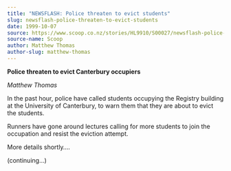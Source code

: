 ```yaml
---
title: "NEWSFLASH: Police threaten to evict students"
slug: newsflash-police-threaten-to-evict-students
date: 1999-10-07
source: https://www.scoop.co.nz/stories/HL9910/S00027/newsflash-police-threaten-to-evict-students.htm
source-name: Scoop
author: Matthew Thomas
author-slug: matthew-thomas
---
```


<p><strong>Police threaten to evict Canterbury
occupiers</strong></p>

<p><cite>Matthew Thomas</cite></p>

<p>In the
past hour, police have called students occupying the
Registry building at the University of Canterbury, to warn
them that they are about to evict the students.</p>

<p>Runners
have gone around lectures calling for more students to join
the occupation and resist the eviction attempt.</p>

<p>More
details shortly….</p>

<p>(continuing…)</p>  
